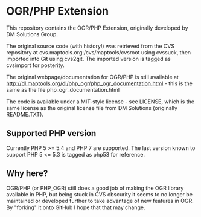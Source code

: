 # OGR/PHP Extension

This repository contains the OGR/PHP Extension, originally developed by DM Solutions Group.

The original source code (with history!) was retrieved from the CVS repository at cvs.maptools.org:/cvs/maptools/cvsroot using cvssuck, then imported into Git using cvs2git. The imported version is tagged as cvsimport for posterity.

The original webpage/documentation for OGR/PHP is still available at http://dl.maptools.org/dl/php_ogr/php_ogr_documentation.html - this is the same as the file php_ogr_documentation.html

The code is available under a MIT-style license - see LICENSE, which is the same license as the original license file from DM Solutions (originally README.TXT).

## Supported PHP version

Currently PHP 5 >= 5.4 and PHP 7 are supported. The last version known to support PHP 5 <= 5.3 is tagged as php53 for reference.

## Why here?

OGR/PHP (or PHP_OGR) still does a good job of making the OGR library available in PHP, but being stuck in CVS obscurity it seems to no longer be maintained or developed further to take advantage of new features in OGR. By "forking" it onto GitHub I hope that that may change.
